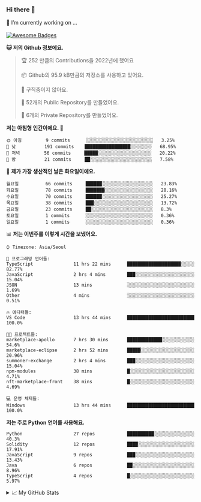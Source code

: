 ### Hi there 👋 
🔭 I’m currently working on ... </br></br>
[![Awesome Badges](https://img.shields.io/badge/Introduce-EN-green.svg)](https://github.com/tlatkdgus1/tlatkdgus1/blob/main/README.md.en)

<!--START_SECTION:waka-->
**🐱 저의 Github 정보에요.** 

> 🏆 252 만큼의 Contributions을 2022년에 했어요
 > 
> 📦 Github의 95.9 kB만큼의 저장소를 사용하고 있어요. 
 > 
> 🚫 구직중이지 않아요.
 > 
> 📜 52개의 Public Repository를 만들었어요. 
 > 
> 🔑 6개의 Private Repository를 만들었어요.  

**저는 아침형 인간이에요. 🐤** 

```text
🌞 아침         9 commits      ░░░░░░░░░░░░░░░░░░░░░░░░░   3.25% 
🌆 낮　         191 commits    █████████████████░░░░░░░░   68.95% 
🌃 저녁         56 commits     █████░░░░░░░░░░░░░░░░░░░░   20.22% 
🌙 밤　         21 commits     ██░░░░░░░░░░░░░░░░░░░░░░░   7.58%

```
📅 **제가 가장 생산적인 날은 화요일이에요.** 

```text
월요일          66 commits     ██████░░░░░░░░░░░░░░░░░░░   23.83% 
화요일          78 commits     ███████░░░░░░░░░░░░░░░░░░   28.16% 
수요일          70 commits     ██████░░░░░░░░░░░░░░░░░░░   25.27% 
목요일          38 commits     ███░░░░░░░░░░░░░░░░░░░░░░   13.72% 
금요일          23 commits     ██░░░░░░░░░░░░░░░░░░░░░░░   8.3% 
토요일          1 commits      ░░░░░░░░░░░░░░░░░░░░░░░░░   0.36% 
일요일          1 commits      ░░░░░░░░░░░░░░░░░░░░░░░░░   0.36%

```


📊 **저는 이번주를 이렇게 시간을 보냈어요.** 

```text
⌚︎ Timezone: Asia/Seoul

💬 프로그래밍 언어들: 
TypeScript               11 hrs 22 mins      ████████████████████░░░░░   82.77% 
JavaScript               2 hrs 4 mins        ███░░░░░░░░░░░░░░░░░░░░░░   15.04% 
JSON                     13 mins             ░░░░░░░░░░░░░░░░░░░░░░░░░   1.69% 
Other                    4 mins              ░░░░░░░░░░░░░░░░░░░░░░░░░   0.51%

🔥 에디터들: 
VS Code                  13 hrs 44 mins      █████████████████████████   100.0%

🐱‍💻 프로젝트들: 
marketplace-apollo       7 hrs 30 mins       █████████████░░░░░░░░░░░░   54.6% 
marketplace-eclipse      2 hrs 52 mins       █████░░░░░░░░░░░░░░░░░░░░   20.96% 
summoner-exchange        2 hrs 4 mins        ███░░░░░░░░░░░░░░░░░░░░░░   15.04% 
npm-modules              38 mins             █░░░░░░░░░░░░░░░░░░░░░░░░   4.71% 
nft-marketplace-front    38 mins             █░░░░░░░░░░░░░░░░░░░░░░░░   4.69%

💻 운영 체제들: 
Windows                  13 hrs 44 mins      █████████████████████████   100.0%

```

**저는 주로 Python 언어를 사용해요.** 

```text
Python                   27 repos            ██████████░░░░░░░░░░░░░░░   40.3% 
Solidity                 12 repos            ████░░░░░░░░░░░░░░░░░░░░░   17.91% 
JavaScript               9 repos             ███░░░░░░░░░░░░░░░░░░░░░░   13.43% 
Java                     6 repos             ██░░░░░░░░░░░░░░░░░░░░░░░   8.96% 
TypeScript               4 repos             █░░░░░░░░░░░░░░░░░░░░░░░░   5.97%

```



<!--END_SECTION:waka-->

<details>
<summary>📈 My GitHub Stats</summary>
<p align="center"> <img src="https://github-readme-stats.vercel.app/api?username=tlatkdgus1&show_icons=true" alt="tlatkdgus1" />
</details>
